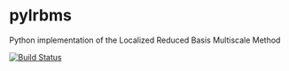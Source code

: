 # pylrbms
Python implementation of the Localized Reduced Basis Multiscale Method

[![Build Status](https://travis-ci.org/dune-community/pylrbms.svg?branch=master)](https://travis-ci.org/dune-community/pylrbms)

